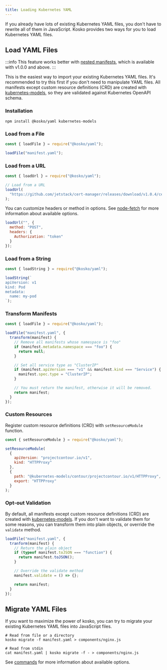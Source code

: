 ```yaml
---
title: Loading Kubernetes YAML
---
```


If you already have lots of existing Kubernetes YAML files, you don't have to rewrite all of them in JavaScript. Kosko provides two ways for you to load Kubernetes YAML files.

## Load YAML Files

:::info
This feature works better with [nested manifests](components.md#nested-manifests), which is available with v1.0.0 and above.
:::

This is the easiest way to import your existing Kubernetes YAML files. It's recommended to try this first if you don't need to manipulate YAML files. All manifests except custom resource definitions (CRD) are created with [kubernetes-models], so they are validated against Kubernetes OpenAPI schema.

### Installation

```shell
npm install @kosko/yaml kubernetes-models
```

### Load from a File

```js
const { loadFile } = require("@kosko/yaml");

loadFile("manifest.yaml");
```

### Load from a URL

```js
const { loadUrl } = require("@kosko/yaml");

// Load from a URL
loadUrl(
  "https://github.com/jetstack/cert-manager/releases/download/v1.0.4/cert-manager.yaml"
);
```

You can customize headers or method in options. See [node-fetch](https://github.com/node-fetch/node-fetch#options) for more information about available options.

```js
loadUrl("", {
  method: "POST",
  headers: {
    Authorization: "token"
  }
});
```

### Load from a String

```js
const { loadString } = require("@kosko/yaml");

loadString(`
apiVersion: v1
kind: Pod
metadata:
  name: my-pod
`);
```

### Transform Manifests

```js
const { loadFile } = require("@kosko/yaml");

loadFile("manifest.yaml", {
  transform(manifest) {
    // Remove all manifests whose namespace is "foo"
    if (manifest.metadata.namespace === "foo") {
      return null;
    }

    // Set all service type as "ClusterIP"
    if (manifest.apiVersion === "v1" && manifest.kind === "Service") {
      manifest.spec.type = "ClusterIP";
    }

    // You must return the manifest, otherwise it will be removed.
    return manifest;
  }
});
```

### Custom Resources

Register custom resource definitions (CRD) with `setResourceModule` function.

```js
const { setResourceModule } = require("@kosko/yaml");

setResourceModule(
  {
    apiVersion: "projectcontour.io/v1",
    kind: "HTTPProxy"
  },
  {
    path: "@kubernetes-models/contour/projectcontour.io/v1/HTTPProxy",
    export: "HTTPProxy"
  }
);
```

### Opt-out Validation

By default, all manifests except custom resource definitions (CRD) are created with [kubernetes-models]. If you don't want to validate them for some reasons, you can transform them into plain objects, or override the `validate` method.

```js
loadFile("manifest.yaml", {
  tranform(manifest) {
    // Return the plain object
    if (typeof manifest.toJSON === "function") {
      return manifest.toJSON();
    }

    // Override the validate method
    manifest.validate = () => {};

    return manifest;
  }
});
```

## Migrate YAML Files

If you want to maximize the power of kosko, you can try to migrate your existing Kubernetes YAML files into JavaScript files.

```shell
# Read from file or a directory
kosko migrate -f manifest.yaml > components/nginx.js

# Read from stdin
cat manifest.yaml | kosko migrate -f - > components/nginx.js
```

See [commands](commands.md#migrate) for more information about available options.

[kubernetes-models]: https://github.com/tommy351/kubernetes-models-ts
